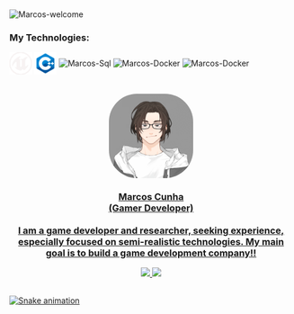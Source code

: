 <img title="Marcos-welcome" src="https://github.com/marcos-py/animation.svg/blob/master/readme.svg" alt="Marcos-welcome" align="center" height="" width="2000">



### My Technologies:

<div style="display: inline_block">    
    <img align="center" alt="Marcos-Unreal" height="40" width="40" src="CSV/unreal.svg">  
    <img align="center" alt="Marcos-C++" height="40" width="40" src="CSV/C++.svg">    
    <img align="center" alt="Marcos-Sql" height="40" width="40" src="https://cdn.jsdelivr.net/gh/devicons/devicon/icons/mysql/mysql-original.svg">
    <img align="center" alt="Marcos-Docker" height="40" width="40" src="https://cdn.jsdelivr.net/gh/devicons/devicon/icons/docker/docker-original.svg">
    <img align="center" alt="Marcos-Docker" height="40" width="40" src="https://cdn.jsdelivr.net/gh/devicons/devicon/icons/linux/linux-original.svg">
</div>
</br></br>

<div align="center">
  <a href="https://github.com/Marcos-py">
  <img align="center" alt="Marcos-pic" height="150" style="border-radius:50px;" src="profile.gif">
   <center><h3>
       Marcos Cunha<br>(Gamer Developer)<br><br> I am a game developer and researcher, seeking experience, especially focused on semi-realistic technologies. My main goal is to build a game development company!!
       </h3></center>
  <img height="180em" src="https://github-readme-stats.vercel.app/api?username=Marcos-py&show_icons=true&theme=dracula&include_all_commits=true&count_private=true"/>
  <img height="180em" src="https://github-readme-stats.vercel.app/api/top-langs/?username=Marcos-py&layout=compact&langs_count=7&theme=dracula"/>
</div><br>

![Snake animation](https://github.com/Marcos-py/Marcos-py/blob/output/github-contribution-grid-snake.svg)
